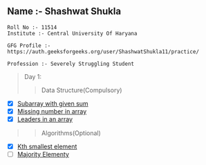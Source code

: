 ##  Name :- Shashwat Shukla
	Roll No :- 11514
	Institute :- Central University Of Haryana
	
	GFG Profile :- https://auth.geeksforgeeks.org/user/ShashwatShukla11/practice/
	
	Profession :- Severely Struggling Student
	
> Day 1:
>> Data Structure(Compulsory)
- [x] [Subarray with given sum](https://practice.geeksforgeeks.org/problems/subarray-with-given-sum/0)
- [x] [Missing number in array](https://practice.geeksforgeeks.org/problems/missing-number-in-array/0)
- [x] [Leaders in an array](https://practice.geeksforgeeks.org/problems/leaders-in-an-array/0)
>> Algorithms(Optional)
- [x] [Kth smallest element](https://practice.geeksforgeeks.org/problems/kth-smallest-element/0)
- [ ] [Majority Elementy](https://practice.geeksforgeeks.org/problems/majority-element/0)